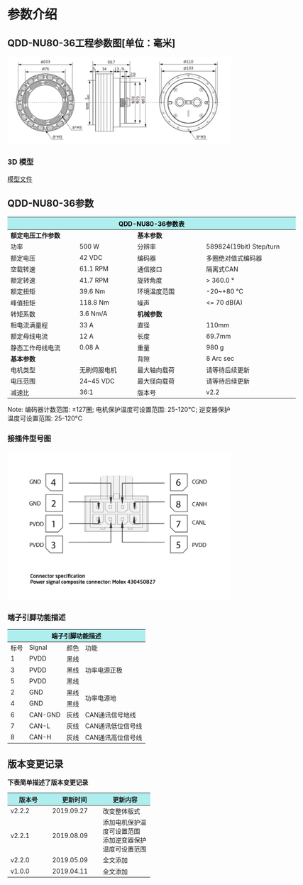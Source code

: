 # 参数介绍 
## QDD-NU80-36工程参数图[单位：毫米]
![QDD-NU80-36]( ../img/Qdd_NU80_36三视图.png ) 
### 3D 模型
[模型文件]( ../img/Qdd_NU80_363D.STEP.zip )


## QDD-NU80-36参数
<table style="width:650px"><thead><tr><th colspan="4" style="background: PaleTurquoise; color: black;">QDD-NU80-36参数表</th></tr></thead><tbody><tr><td colspan="2"><b>额定电压工作参数</b></td><td colspan="2"><b>基本参数</b></td></tr><tr><td style="width:175px">功率</td><td style="width:135px">500 W</td><td style="width:130px">分辨率</td><td style="width:220px">589824(19bit) Step/turn</td></tr><tr><td>额定电压</td><td>42 VDC</td><td>编码器</td><td>多圈绝对值式编码器</td></tr><tr><td>空载转速</td><td>61.1 RPM</td><td>通信接口</td><td>隔离式CAN</td></tr><tr><td>额定转速</td><td>41.7 RPM</td><td>旋转角度</td><td>> 360.0 °</td></tr><tr><td>额定扭矩</td><td>39.6 Nm</td><td>环境温度范围</td><td>-20~+80 °C</td></tr><td>峰值扭矩</td><td>118.8 Nm</td><td>噪声</td><td><= 70 dB(A)</td></tr><tr><td>转矩系数</td><td>3.6 Nm/A</td><td colspan="2"><b>机械参数</b></td></tr><tr><td>相电流满量程</td><td>33 A</td><td style="width:175px">直径</td><td style="width:175px">110mm</td></tr><tr><td>额定母线电流</td><td>12 A</td><td>长度</td><td>69.7mm</td></tr><tr><td>静态工作母线电流</td><td>0.08 A</td><td>重量</td><td>980 g</td></tr> <tr><td colspan="2"><b>基本参数</b></td><td>背隙</td><td>8 Arc sec</td></tr><tr><td>电机类型</td><td>无刷伺服电机</td><td>最大轴向载荷</td><td>请等待后续更新</td></tr><tr><td>电压范围</td><td>24~45 VDC</td><td>最大径向载荷</td><td>请等待后续更新</td></tr><tr><td>减速比</td><td>36:1</td><td>版本号</td><td>v2.2</td></tr></tbody></table>

 Note: 编码器计数范围: ±127圈; 电机保护温度可设置范围: 25-120°C; 逆变器保护温度可设置范围: 25-120°C


### 接插件型号图

<img src="../img/配线2-2.png" style="width:600px">


### 端子引脚功能描述

<table class="tableizer-table" style="width:390px">
 <thead><tr class="tableizer-firstrow"><th colspan="4" style="background: PaleTurquoise; color: black;">端子引脚功能描述</th></tr></thead><tbody><tr><td>标号</td><td>Signal</td><td>颜色</td><td>功能</td></tr><tr><td>1</td><td>PVDD</td><td>黑线</td><td rowspan="3">功率电源正极</td></tr><tr><td>3</td><td>PVDD</td><td>黑线</td></tr><tr><td>5</td><td>PVDD</td><td>黑线</td></tr><tr><td>2</td><td>GND</td><td>黑线</td> <td rowspan="2">功率电源地</td></tr><tr><td>4</td><td>GND</td><td>黑线</td></tr><tr><td>6</td><td>CAN-GND</td><td>灰线</td><td>CAN通讯信号地线</td></tr><tr><td>7</td><td>CAN-L</td><td>灰线</td><td>CAN通讯低位信号线</td></tr><tr><td>8</td><td>CAN-H</td><td>灰线</td><td>CAN通讯高位信号线</td></tr></tbody></table>
 </tbody></table>

## 版本变更记录
**下表简单描述了版本变更记录**

<table style="width:600px"><thead><tr style="background:PaleTurquoise"><th style="width:80px">版本号</th><th style="width:100px">更新时间</th><th style="width:100px">更新内容</th></tr></thead><tbody><tr><td>v2.2.2</td><td>2019.09.27</td><td>改变整体版式</td></tr><tr><td>v2.2.1</td><td>2019.08.09</td><td>添加电机保护温度可设置范围 <br>添加逆变器保护温度可设置范围 </td></tr><tr><td>v2.2.0</td><td>2019.05.09</td><td>全文添加</td></tr><tr><td>v1.0.0</td><td>2019.04.11</td><td>全文添加</td></tbody></table>




